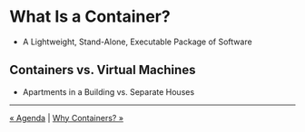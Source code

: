 <script>
document.getElementById('terminal-mkdocs-side-panel').style.display = "none";
document.getElementsByClassName('terminal-mkdocs-main-grid')[0].style.display="block";
document.body.style.backgroundColor = '#D0C9A6';
function remove() {
  try {
    document.getElementsByClassName('terminal-mkdocs-footer-grid')[0].style.display="none";
  } catch (e) {
    setTimeout(remove, 16);
  }
}
remove();
</script>

# What Is a Container?

* A Lightweight, Stand-Alone, Executable Package of Software

## Containers vs. Virtual Machines

* Apartments in a Building vs. Separate Houses

----

[« Agenda](001-agenda.md) | [Why Containers? »](001-002-why-containers.md)

<!--
A container is a lightweight, stand-alone, executable package of software that 
includes everything needed to run a piece of software, including the code, a 
runtime, libraries, environment variables, and config files.

Containers vs. Virtual Machines:
Think of containers like apartments in a building (the host system), where each 
apartment (container) has its own utilities and furniture (libraries, runtime), 
but shares the building’s infrastructure (OS kernel). 
In contrast, virtual machines are like separate houses (complete OS), each with 
its own infrastructure.
-->